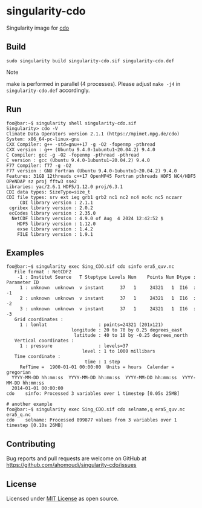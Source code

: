 # singularity-cdo

Singularity image for [cdo](https://code.mpimet.mpg.de/projects/cdo) 

## Build 

```
sudo singularity build singularity-cdo.sif singularity-cdo.def
```

> [!NOTE]  
> make is performed in parallel (4 processes). Please  adjust `make -j4` in `singularity-cdo.def` accordingly. 


## Run 

```
foo@bar:~$ singularity shell singularity-cdo.sif 
Singularity> cdo -V
Climate Data Operators version 2.1.1 (https://mpimet.mpg.de/cdo)
System: x86_64-pc-linux-gnu
CXX Compiler: g++ -std=gnu++17 -g -O2 -fopenmp -pthread
CXX version : g++ (Ubuntu 9.4.0-1ubuntu1~20.04.2) 9.4.0
C Compiler: gcc -g -O2 -fopenmp -pthread -pthread
C version : gcc (Ubuntu 9.4.0-1ubuntu1~20.04.2) 9.4.0
F77 Compiler: f77 -g -O2
F77 version : GNU Fortran (Ubuntu 9.4.0-1ubuntu1~20.04.2) 9.4.0
Features: 31GB 12threads c++17 OpenMP45 Fortran pthreads HDF5 NC4/HDF5 OPeNDAP sz proj fftw3 sse2
Libraries: yac/2.6.1 HDF5/1.12.0 proj/6.3.1
CDI data types: SizeType=size_t
CDI file types: srv ext ieg grb1 grb2 nc1 nc2 nc4 nc4c nc5 nczarr 
     CDI library version : 2.1.1
 cgribex library version : 2.0.2
 ecCodes library version : 2.35.0
  NetCDF library version : 4.9.0 of Aug  4 2024 12:42:52 $
    HDF5 library version : 1.12.0
    exse library version : 1.4.2
    FILE library version : 1.9.1
```

## Examples

```
foo@bar:~$ singularity exec Sing_CDO.sif cdo sinfo era5_quv.nc 
   File format : NetCDF2
    -1 : Institut Source   T Steptype Levels Num    Points Num Dtype : Parameter ID
     1 : unknown  unknown  v instant      37   1     24321   1  I16  : -1            
     2 : unknown  unknown  v instant      37   1     24321   1  I16  : -2            
     3 : unknown  unknown  v instant      37   1     24321   1  I16  : -3            
   Grid coordinates :
     1 : lonlat                   : points=24321 (201x121)
                        longitude : 20 to 70 by 0.25 degrees_east
                         latitude : 40 to 10 by -0.25 degrees_north
   Vertical coordinates :
     1 : pressure                 : levels=37
                            level : 1 to 1000 millibars
   Time coordinate :
                             time : 1 step
     RefTime =  1900-01-01 00:00:00  Units = hours  Calendar = gregorian
  YYYY-MM-DD hh:mm:ss  YYYY-MM-DD hh:mm:ss  YYYY-MM-DD hh:mm:ss  YYYY-MM-DD hh:mm:ss
  2014-01-01 00:00:00
cdo    sinfo: Processed 3 variables over 1 timestep [0.05s 25MB]
```


```
# another example
foo@bar:~$ singularity exec Sing_CDO.sif cdo selname,q era5_quv.nc era5_q.nc
cdo    selname: Processed 899877 values from 3 variables over 1 timestep [0.10s 26MB]
```

## Contributing
Bug reports and pull requests are welcome on GitHub at  https://github.com/ahomoudi/singularity-cdo/issues

## License
Licensed under [MIT License](http://opensource.org/licenses/MIT) as open source.
